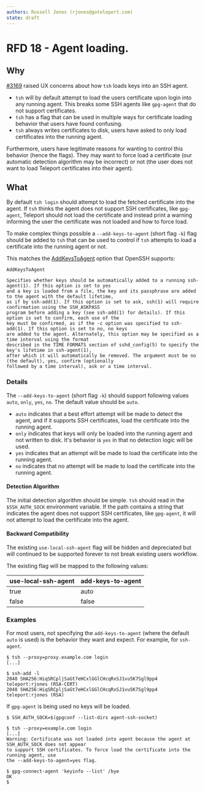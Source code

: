 ```yaml
---
authors: Russell Jones (rjones@goteleport.com)
state: draft
---
```


# RFD 18 - Agent loading.

## Why

[#3169](https://github.com/gravitational/teleport/issues/3169) raised UX concerns about how `tsh` loads keys into an SSH agent.

* `tsh` will by default attempt to load the users certificate upon login into any running agent. This breaks some SSH agents like `gpg-agent` that do not support certificates.
* `tsh` has a flag that can be used in multiple ways for certificate loading behavior that users have found confusing.
* `tsh` always writes certificates to disk, users have asked to only load certificates into the running agent.

Furthermore, users have legitimate reasons for wanting to control this behavior (hence the flags). They may want to force load a certificate (our automatic detection algorithm may be incorrect) or not (the user does not want to load Teleport certificates into their agent).

## What

By default `tsh login` should attempt to load the fetched certificate into the agent. If `tsh` thinks the agent does not support SSH certificates, like `gpg-agent`, Teleport should not load the certificate and instead print a warning informing the user the certificate was not loaded and how to force load.

To make complex things possible a `--add-keys-to-agent` (short flag `-k`) flag should be added to `tsh` that can be used to control if `tsh` attempts to load a certificate into the running agent or not.

This matches the [AddKeysToAgent](https://man.openbsd.org/ssh_config.5#AddKeysToAgent) option that OpenSSH supports:

```
AddKeysToAgent

Specifies whether keys should be automatically added to a running ssh-agent(1). If this option is set to yes
and a key is loaded from a file, the key and its passphrase are added to the agent with the default lifetime,
as if by ssh-add(1). If this option is set to ask, ssh(1) will require confirmation using the SSH_ASKPASS
program before adding a key (see ssh-add(1) for details). If this option is set to confirm, each use of the
key must be confirmed, as if the -c option was specified to ssh-add(1). If this option is set to no, no keys
are added to the agent. Alternately, this option may be specified as a time interval using the format
described in the TIME FORMATS section of sshd_config(5) to specify the key's lifetime in ssh-agent(1),
after which it will automatically be removed. The argument must be no (the default), yes, confirm (optionally
followed by a time interval), ask or a time interval.
```

### Details

The `--add-keys-to-agent` (short flag `-k`) should support following values `auto`, `only`, `yes`, `no`. The default value should be `auto`.

* `auto` indicates that a best effort attempt will be made to detect the agent, and if it supports SSH certificates, load the certificate into the running agent.
* `only` indicates that keys will only be loaded into the running agent and not written to disk. It's behavior is `yes` in that no detection logic will be used.
* `yes` indicates that an attempt will be made to load the certificate into the running agent.
* `no` indicates that no attempt will be made to load the certificate into the running agent.

#### Detection Algorithm

The initial detection algorithm should be simple. `tsh` should read in the `$SSH_AUTH_SOCK` environment variable. If the path contains a string that indicates the agent does not support SSH certificates, like `gpg-agent`, it will not attempt to load the certificate into the agent.

#### Backward Compatibility

The existing `use-local-ssh-agent` flag will be hidden and depreciated but will continued to be supported forever to not break existing users workflow.

The existing flag will be mapped to the following values:

| use-local-ssh-agent  | add-keys-to-agent |
| -------------------- | ----------------- |
| true                 | auto              |
| false                | false             |

###  Examples

For most users, not specifying the `add-keys-to-agent` (where the default `auto` is used) is the behavior they want and expect. For example, for `ssh-agent`.

```
$ tsh --proxy=proxy.example.com login
[...]

$ ssh-add -l
2048 SHA256:HiqSRCpljSaGt7eHCxlGGlCHcqRxSJ1vu5K7Sgl9pp4 teleport:rjones (RSA-CERT)
2048 SHA256:HiqSRCpljSaGt7eHCxlGGlCHcqRxSJ1vu5K7Sgl9pp4 teleport:rjones (RSA)
```

If `gpg-agent` is being used no keys will be loaded.

```
$ SSH_AUTH_SOCK=$(gpgconf --list-dirs agent-ssh-socket)

$ tsh --proxy=example.com login
[...]
Warning: Certificate was not loaded into agent because the agent at SSH_AUTH_SOCK does not appear
to support SSH certificates. To force load the certificate into the running agent, use
the --add-keys-to-agent=yes flag.

$ gpg-connect-agent 'keyinfo --list' /bye
OK
$
```
